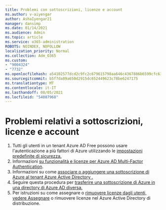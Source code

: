 ```yaml
---
title: Problemi con sottoscrizioni, licenze e account
ms.author: v-aiyengar
author: AshaIyengar21
manager: dansimp
ms.date: 01/14/2021
ms.audience: Admin
ms.topic: article
ms.service: o365-administration
ROBOTS: NOINDEX, NOFOLLOW
localization_priority: Normal
ms.collection: Adm_O365
ms.custom:
- "9004324"
- "7732"
ms.openlocfilehash: a54102577dcd2c9fc2c679615798aa646c4367886b6599cfc630f4a7f8484a2f
ms.sourcegitcommit: b5f7da89a650d2915dc652449623c78be6247175
ms.translationtype: MT
ms.contentlocale: it-IT
ms.lasthandoff: 08/05/2021
ms.locfileid: "54087968"
---
```

# <a name="issues-with-subscriptions-licenses-and-accounts"></a>Problemi relativi a sottoscrizioni, licenze e account

1. Tutti gli utenti in un tenant Azure AD Free possono usare l'autenticazione a più fattori di Azure utilizzando le [impostazioni predefinite di sicurezza.](https://docs.microsoft.com/azure/active-directory/fundamentals/concept-fundamentals-security-defaults)
1. Informazioni [su funzionalità e licenze per Azure AD Multi-Factor Authentication](https://docs.microsoft.com/azure/active-directory/authentication/concept-mfa-licensing).
1. Informazioni su come [associare o aggiungere una sottoscrizione di Azure al tenant Azure Active Directory .](https://docs.microsoft.com/azure/active-directory/fundamentals/active-directory-how-subscriptions-associated-directory)
1. Seguire questa procedura per [trasferire una sottoscrizione di Azure in una directory di Azure AD diversa.](https://docs.microsoft.com/azure/role-based-access-control/transfer-subscription)
1. Per istruzioni su come assegnare o [rimuovere licenze dagli utenti, vedere Assegnare](https://docs.microsoft.com/azure/active-directory/fundamentals/license-users-groups) o rimuovere licenze nel Azure Active Directory di distribuzione.